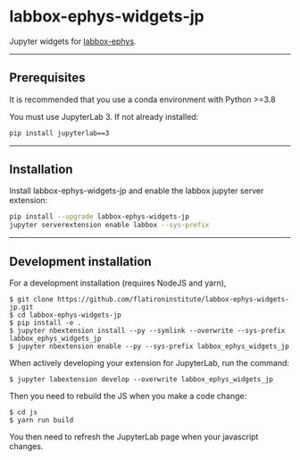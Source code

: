 # labbox-ephys-widgets-jp

Jupyter widgets for [labbox-ephys](https://github.com/flatironinstitute/labbox-ephys).

---
## Prerequisites

It is recommended that you use a conda environment with Python >=3.8

You must use JupyterLab 3. If not already installed:

```bash
pip install jupyterlab==3
```

---
## Installation

Install labbox-ephys-widgets-jp and enable the labbox jupyter server extension:

```bash
pip install --upgrade labbox-ephys-widgets-jp
jupyter serverextension enable labbox --sys-prefix
```

---
## Development installation

For a development installation (requires NodeJS and yarn),

    $ git clone https://github.com/flatironinstitute/labbox-ephys-widgets-jp.git
    $ cd labbox-ephys-widgets-jp
    $ pip install -e .
    $ jupyter nbextension install --py --symlink --overwrite --sys-prefix labbox_ephys_widgets_jp
    $ jupyter nbextension enable --py --sys-prefix labbox_ephys_widgets_jp

When actively developing your extension for JupyterLab, run the command:

    $ jupyter labextension develop --overwrite labbox_ephys_widgets_jp

Then you need to rebuild the JS when you make a code change:

    $ cd js
    $ yarn run build

You then need to refresh the JupyterLab page when your javascript changes.
